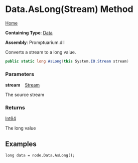 # Data\.AsLong\(Stream\) Method

[Home](../../../README.md)

**Containing Type**: [Data](../README.md)

**Assembly**: Promptuarium\.dll

  
Converts a stream to a long value\.

```csharp
public static long AsLong(this System.IO.Stream stream)
```

### Parameters

**stream** &ensp; [Stream](https://docs.microsoft.com/en-us/dotnet/api/system.io.stream)

The source stream

### Returns

[Int64](https://docs.microsoft.com/en-us/dotnet/api/system.int64)

The long value

## Examples

```
long data = node.Data.AsLong();
```

